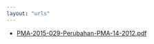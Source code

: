 ```yaml
---
layout: "urls"
---
```

* [PMA-2015-029-Perubahan-PMA-14-2012.pdf](PMA-2015-029-Perubahan-PMA-14-2012.pdf)
